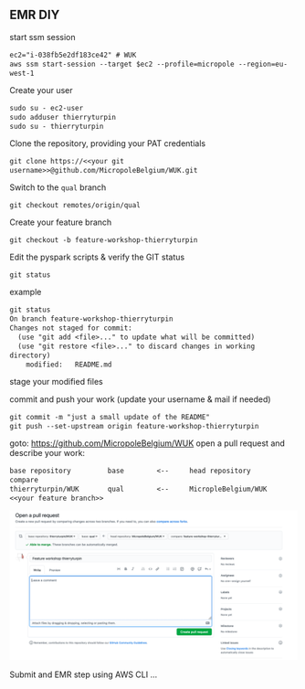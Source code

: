 ## EMR DIY

start ssm session
```
ec2="i-038fb5e2df183ce42" # WUK
aws ssm start-session --target $ec2 --profile=micropole --region=eu-west-1
```

Create your user
```
sudo su - ec2-user
sudo adduser thierryturpin
sudo su - thierryturpin
```

Clone the repository, providing your PAT credentials
```
git clone https://<<your git username>>@github.com/MicropoleBelgium/WUK.git

```

Switch to the `qual` branch
```
git checkout remotes/origin/qual
```

Create your feature branch
```
git checkout -b feature-workshop-thierryturpin
```

Edit the pyspark scripts & verify the GIT status
```
git status
```

example
```
git status
On branch feature-workshop-thierryturpin
Changes not staged for commit:
  (use "git add <file>..." to update what will be committed)
  (use "git restore <file>..." to discard changes in working directory)
	modified:   README.md
```

stage your modified files

commit and push your work (update your username & mail if needed)
```
git commit -m "just a small update of the README"
git push --set-upstream origin feature-workshop-thierryturpin
```

goto: https://github.com/MicropoleBelgium/WUK
open a pull request and describe your work:

```
base repository         base        <--     head repository         compare
thierryturpin/WUK       qual        <--     MicropleBelgium/WUK     <<your feature branch>>
```

![open_pull_request](img/open_pull_request.png)

Submit and EMR step using AWS CLI
...

